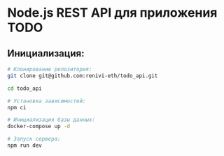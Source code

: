 Node.js REST API для приложения TODO
=====================================

## Инициализация:


```bash
# Клонирование репозитория:
git clone git@github.com:renivi-eth/todo_api.git

cd todo_api

# Установка зависимостей:
npm ci

# Инициализация базы данных:
docker-compose up -d

# Запуск сервера:
npm run dev
```